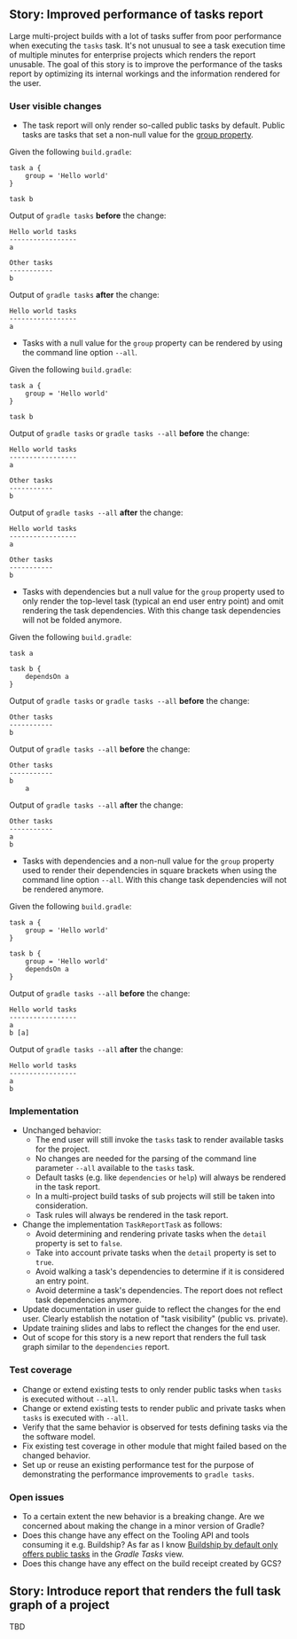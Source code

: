 ## Story: Improved performance of tasks report

Large multi-project builds with a lot of tasks suffer from poor performance when executing the `tasks` task. It's not unusual to see a task execution
 time of multiple minutes for enterprise projects which renders the report unusable. The goal of this story is to improve the performance of the tasks 
 report by optimizing its internal workings and the information rendered for the user.

### User visible changes

* The task report will only render so-called public tasks by default. Public tasks are tasks that set a non-null value for the [group property](https://docs.gradle.org/current/dsl/org.gradle.api.Task.html#org.gradle.api.Task:group).

<!-- -->

Given the following `build.gradle`:

    task a {
        group = 'Hello world'
    }

    task b

Output of `gradle tasks` **before** the change:

    Hello world tasks
    -----------------
    a

    Other tasks
    -----------
    b

Output of `gradle tasks` **after** the change:

    Hello world tasks
    -----------------
    a

* Tasks with a null value for the `group` property can be rendered by using the command line option `--all`.

<!-- -->

Given the following `build.gradle`:

    task a {
        group = 'Hello world'
    }

    task b

Output of `gradle tasks` or `gradle tasks --all` **before** the change:

    Hello world tasks
    -----------------
    a

    Other tasks
    -----------
    b

Output of `gradle tasks --all` **after** the change:

    Hello world tasks
    -----------------
    a

    Other tasks
    -----------
    b

* Tasks with dependencies but a null value for the `group` property used to only render the top-level task (typical an end user entry point) and omit rendering the task dependencies. 
With this change task dependencies will not be folded anymore.

<!-- -->

Given the following `build.gradle`:

    task a

    task b {
        dependsOn a
    }

Output of `gradle tasks` or `gradle tasks --all` **before** the change:

    Other tasks
    -----------
    b

Output of `gradle tasks --all` **before** the change:

    Other tasks
    -----------
    b
        a

Output of `gradle tasks --all` **after** the change:

    Other tasks
    -----------
    a
    b

* Tasks with dependencies and a non-null value for the `group` property used to render their dependencies in square brackets when using the command line option `--all`. 
With this change task dependencies will not be rendered anymore.

<!-- -->

Given the following `build.gradle`:

    task a {
        group = 'Hello world'
    }
    
    task b {
        group = 'Hello world'
        dependsOn a
    }

Output of `gradle tasks --all` **before** the change:

    Hello world tasks
    -----------------
    a
    b [a]

Output of `gradle tasks --all` **after** the change:

    Hello world tasks
    -----------------
    a
    b

### Implementation

* Unchanged behavior:
    * The end user will still invoke the `tasks` task to render available tasks for the project.
    * No changes are needed for the parsing of the command line parameter `--all` available to the `tasks` task.
    * Default tasks (e.g. like `dependencies` or `help`) will always be rendered in the task report.
    * In a multi-project build tasks of sub projects will still be taken into consideration.
    * Task rules will always be rendered in the task report.
* Change the implementation `TaskReportTask` as follows:
    * Avoid determining and rendering private tasks when the `detail` property is set to `false`.
    * Take into account private tasks when the `detail` property is set to `true`.
    * Avoid walking a task's dependencies to determine if it is considered an entry point.
    * Avoid determine a task's dependencies. The report does not reflect task dependencies anymore.
* Update documentation in user guide to reflect the changes for the end user. Clearly establish the notation of "task visibility" (public vs. private).
* Update training slides and labs to reflect the changes for the end user.
* Out of scope for this story is a new report that renders the full task graph similar to the `dependencies` report.

### Test coverage

* Change or extend existing tests to only render public tasks when `tasks` is executed without `--all`. 
* Change or extend existing tests to render public and private tasks when `tasks` is executed with `--all`.
* Verify that the same behavior is observed for tests defining tasks via the the software model. 
* Fix existing test coverage in other module that might failed based on the changed behavior.
* Set up or reuse an existing performance test for the purpose of demonstrating the performance improvements to `gradle tasks`.

### Open issues

* To a certain extent the new behavior is a breaking change. Are we concerned about making the change in a minor version of Gradle?
* Does this change have any effect on the Tooling API and tools consuming it e.g. Buildship? As far as I know [Buildship by default only offers public tasks](https://discuss.gradle.org/t/buildship-eclipse-custom-tasks-in-the-gradle-tasks-view/12172/6) in the _Gradle Tasks_ view.
* Does this change have any effect on the build receipt created by GCS?

## Story: Introduce report that renders the full task graph of a project

TBD